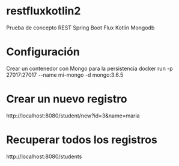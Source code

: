 # restfluxkotlin2
Prueba de concepto REST Spring Boot Flux Kotlin Mongodb

# Configuración

Crear un contenedor con Mongo para la persistencia
docker run -p 27017:27017 --name mi-mongo -d mongo:3.6.5

# Crear un nuevo registro
http://localhost:8080/student/new?id=3&name=maria

# Recuperar todos los registros
http://localhost:8080/students


